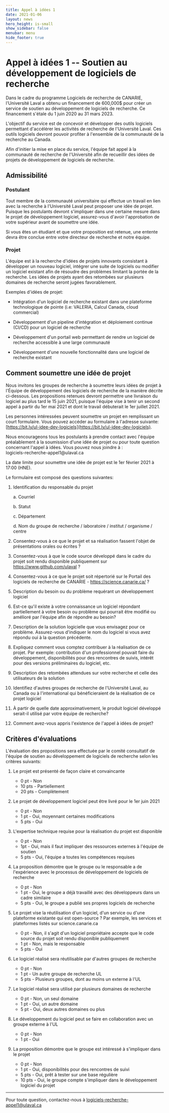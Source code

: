 ```yaml
---
title: Appel à idées 1
date: 2021-01-06
layout: news
hero_height: is-small
show_sidebar: false
menubar: menu
hide_footer: true
---
```


Appel à idées 1 -- Soutien au développement de logiciels de recherche
=====================================================================

Dans le cadre du programme Logiciels de recherche de CANARIE,
l\'Université Laval a obtenu un financement de 600,000\$ pour créer un
service de soutien au développement de logiciels de recherche. Ce
financement s\'étale du 1 juin 2020 au 31 mars 2023.

L'objectif du service est de concevoir et développer des outils
logiciels permettant d\'accélérer les activités de recherche de
l\'Université Laval. Ces outils logiciels devront pouvoir profiter à
l\'ensemble de la communauté de la recherche au Canada.

Afin d\'initier la mise en place du service, l'équipe fait appel à la
communauté de recherche de l'Université afin de recueillir des idées de
projets de développement de logiciels de recherche.

Admissibilité
-------------

### Postulant

Tout membre de la communauté universitaire qui effectue un travail en
lien avec la recherche à l'Université Laval peut proposer une idée de
projet. Puisque les postulants devront s'impliquer dans une certaine
mesure dans le projet de développement logiciel, assurez-vous d'avoir
l'approbation de votre supérieur avant de soumettre une idée.

Si vous êtes un étudiant et que votre proposition est retenue, une
entente devra être conclue entre votre directeur de recherche et notre
équipe.

### Projet

L'équipe est à la recherche d'idées de projets innovants consistant à
développer un nouveau logiciel, intégrer une suite de logiciels ou
modifier un logiciel existant afin de résoudre des problèmes limitant la
portée de la recherche. Les idées de projets ayant des retombées sur
plusieurs domaines de recherche seront jugées favorablement.

Exemples d'idées de projet:

-   Intégration d'un logiciel de recherche existant dans une plateforme
    technologique de pointe (i.e: VALERIA, Calcul Canada, cloud
    commercial)

-   Développement d'un pipeline d'intégration et déploiement continue
    (CI/CD) pour un logiciel de recherche

-   Développement d'un portail web permettant de rendre un logiciel de
    recherche accessible à une large communauté

-   Développement d'une nouvelle fonctionnalité dans une logiciel de
    recherche existant

Comment soumettre une idée de projet
------------------------------------

Nous invitons les groupes de recherche à soumettre leurs idées de projet
à l'Équipe de développement des logiciels de recherche de la manière
décrite ci-dessous. Les propositions retenues devront permettre une
livraison du logiciel au plus tard le 15 juin 2021, puisque l'équipe
vise à tenir un second appel à partir du 1er mai 2021 et dont le travail
débuterait le 1er juillet 2021.

Les personnes intéressées peuvent soumettre un projet en remplissant un
court formulaire. Vous pouvez accéder au formulaire à l\'adresse
suivante: [https://bit.ly/ul-idee-dev-logiciels](https://bit.ly/ul-idee-dev-logiciels).

Nous encourageons tous les postulants à prendre contact avec l'équipe
préalablement à la soumission d'une idée de projet ou pour toute
question concernant l'appel à idées. Vous pouvez nous joindre à :\
logiciels-recherche-appel1\@ulaval.ca

La date limite pour soumettre une idée de projet est le 1er février 2021
à 17:00 (HNE).

Le formulaire est composé des questions suivantes:

1.  Identification du responsable du projet

    a.  Courriel

    b.  Statut

    c.  Département

    d.  Nom du groupe de recherche / laboratoire / institut / organisme
        / centre

2.  Consentez-vous à ce que le projet et sa réalisation fassent l\'objet
    de présentations orales ou écrites ?

3.  Consentez-vous à que le code source développé dans le cadre du
    projet soit rendu disponible publiquement sur
    https://www.github.com/ulaval ?

4.  Consentez-vous à ce que le projet soit répertorié sur le Portail des
    logiciels de recherche de CANARIE - https://science.canarie.ca/ ?

5.  Description du besoin ou du problème requérant un développement
    logiciel

6.  Est-ce qu\'il existe à votre connaissance un logiciel répondant
    partiellement à votre besoin ou problème qui pourrait être modifié
    ou amélioré par l\'équipe afin de répondre au besoin?

7.  Description de la solution logicielle que vous envisagez pour ce
    problème. Assurez-vous d\'indiquer le nom du logiciel si vous avez
    répondu oui à la question précédente.

8.  Expliquez comment vous comptez contribuer à la réalisation de ce
    projet. Par exemple: contribution d\'un professionnel pouvait faire
    du développement, disponibilités pour des rencontres de suivis,
    intérêt pour des versions préliminaires du logiciel, etc.

9.  Description des retombées attendues sur votre recherche et celle des
    utilisateurs de la solution

10. Identifiez d\'autres groupes de recherche de l\'Université Laval, au
    Canada ou à l\'international qui bénéficieraient de la réalisation
    de ce projet logiciel

11. À partir de quelle date approximativement, le produit logiciel
    développé serait-il utilisé par votre équipe de recherche?

12. Comment avez-vous appris l\'existence de l\'appel à idées de projet?

Critères d'évaluations
----------------------

L'évaluation des propositions sera effectuée par le comité consultatif
de l'équipe de soutien au développement de logiciels de recherche selon
les critères suivants:

1. Le projet est présenté de façon claire et convaincante
    - 0 pt - Non
    - 10 pts - Partiellement
    - 20 pts - Complètement

2. Le projet de développement logiciel peut être livré pour le 1er juin 2021
    - 0 pt - Non
    - 1 pt - Oui, moyennant certaines modifications
    - 5 pts - Oui

3. L'expertise technique requise pour la réalisation du projet est disponible
    - 0 pt - Non
    - 1pt - Oui, mais il faut impliquer des ressources externes à l'équipe de soutien
    - 5 pts - Oui, l'équipe a toutes les compétences requises

4. La proposition démontre que le groupe ou le responsable a de l'expérience avec le processus de développement de logiciels de recherche
    - 0 pt - Non
    - 1 pt - Oui, le groupe a déjà travaillé avec des développeurs dans un cadre similaire
    - 5 pts - Oui, le groupe a publié ses propres logiciels de recherche

5. Le projet vise la réutilisation d'un logiciel, d'un service ou d'une plateforme existante qui est open-source ? Par exemple, les services et plateformes listés sur science.canarie.ca
    - 0 pt - Non, il s'agit d'un logiciel propriétaire accepte que le code source du projet soit rendu disponible publiquement
    - 1 pt - Non, mais le responsable
    - 5 pts - Oui

6. Le logiciel réalisé sera réutilisable par d'autres groupes de recherche 
    - 0 pt - Non
    - 1 pt - Un autre groupe de recherche UL
    - 5 pts - Plusieurs groupes, dont au moins un externe à l'UL

7. Le logiciel réalisé sera utilisé par plusieurs domaines de recherche
    - 0 pt - Non, un seul domaine
    - 1 pt - Oui, un autre domaine
    - 5 pt - Oui, deux autres domaines ou plus

8. Le développement du logiciel peut se faire en collaboration avec un groupe externe à l'UL
    - 0 pt - Non
    - 1 pt - Oui

9. La proposition démontre que le groupe est intéressé à s'impliquer dans le projet
    - 0 pt - Non
    - 1 pt - Oui, disponibilités pour des rencontres de suivi
    - 5 pts - Oui, prêt à tester sur une base régulière
    - 10 pts - Oui, le groupe compte s'impliquer dans le développement logiciel du projet

---

Pour toute question, contactez-nous à [logiciels-recherche-appel1@ulaval.ca](mailto:logiciels-recherche-appel1@ulaval.ca)